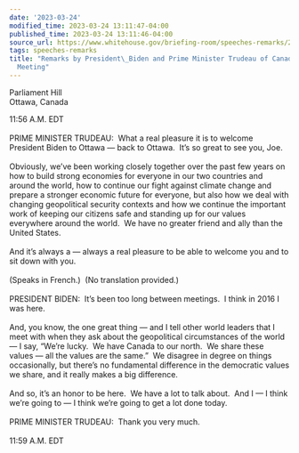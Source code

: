 ```yaml
---
date: '2023-03-24'
modified_time: 2023-03-24 13:11:47-04:00
published_time: 2023-03-24 13:11:46-04:00
source_url: https://www.whitehouse.gov/briefing-room/speeches-remarks/2023/03/24/remarks-by-president-biden-and-prime-minister-trudeau-of-canada-before-bilateral-meeting-3/
tags: speeches-remarks
title: "Remarks by President\_Biden and Prime Minister Trudeau of Canada Before Bilateral\_\
  Meeting"
---
```

 
Parliament Hill  
Ottawa, Canada

11:56 A.M. EDT  
   
PRIME MINISTER TRUDEAU:  What a real pleasure it is to welcome President
Biden to Ottawa — back to Ottawa.  It’s so great to see you, Joe.   
   
Obviously, we’ve been working closely together over the past few years
on how to build strong economies for everyone in our two countries and
around the world, how to continue our fight against climate change and
prepare a stronger economic future for everyone, but also how we deal
with changing geopolitical security contexts and how we continue the
important work of keeping our citizens safe and standing up for our
values everywhere around the world.  We have no greater friend and ally
than the United States.  
   
And it’s always a — always a real pleasure to be able to welcome you and
to sit down with you.   
   
(Speaks in French.)  (No translation provided.)  
   
PRESIDENT BIDEN:  It’s been too long between meetings.  I think in 2016
I was here.   
   
And, you know, the one great thing — and I tell other world leaders that
I meet with when they ask about the geopolitical circumstances of the
world — I say, “We’re lucky.  We have Canada to our north.  We share
these values — all the values are the same.”  We disagree in degree on
things occasionally, but there’s no fundamental difference in the
democratic values we share, and it really makes a big difference.   
   
And so, it’s an honor to be here.  We have a lot to talk about.  And I —
I think we’re going to — I think we’re going to get a lot done today.   
   
PRIME MINISTER TRUDEAU:  Thank you very much.   
   
11:59 A.M. EDT   
